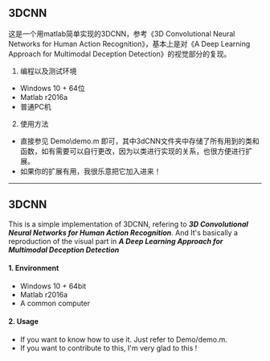 ## 3DCNN

这是一个用matlab简单实现的3DCNN，参考《3D Convolutional Neural Networks for Human Action Recognition》，基本上是对《A Deep Learning Approach for Multimodal Deception Detection》的视觉部分的复现。

1. 编程以及测试环境

- Windows 10 + 64位
- Matlab r2016a
- 普通PC机

2. 使用方法

- 直接参见 Demo\demo.m 即可，其中3dCNN文件夹中存储了所有用到的类和函数，如有需要可以自行更改，因为以类进行实现的关系，也很方便进行扩展。
- 如果你的扩展有用，我很乐意把它加入进来！



---

## 3DCNN

This is a simple implementation of 3DCNN, refering to ***3D Convolutional Neural Networks for Human Action Recognition***. And It's basically a reproduction of the visual part in ***A Deep Learning Approach for Multimodal Deception Detection***

#### 1. Environment

- Windows 10 + 64bit
- Matlab r2016a
- A common computer

#### 2. Usage

- If you want to know how to use it. Just refer to Demo/demo.m.
- If you want to contribute to this, I'm very glad to this !
